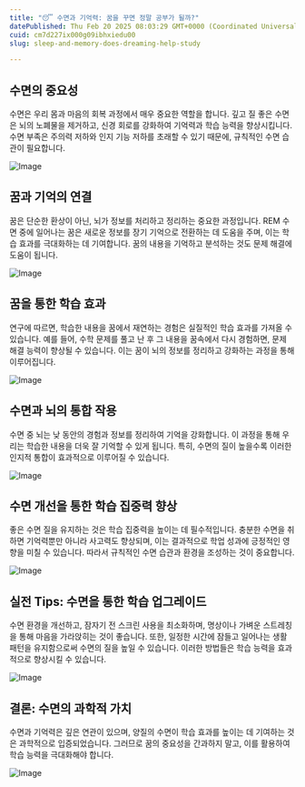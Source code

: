 ```yaml
---
title: "😴 수면과 기억력: 꿈을 꾸면 정말 공부가 될까?"
datePublished: Thu Feb 20 2025 08:03:29 GMT+0000 (Coordinated Universal Time)
cuid: cm7d227ix000g09ibhxiedu00
slug: sleep-and-memory-does-dreaming-help-study

---
```


## 수면의 중요성

수면은 우리 몸과 마음의 회복 과정에서 매우 중요한 역할을 합니다. 깊고 질 좋은 수면은 뇌의 노폐물을 제거하고, 신경 회로를 강화하여 기억력과 학습 능력을 향상시킵니다. 수면 부족은 주의력 저하와 인지 기능 저하를 초래할 수 있기 때문에, 규칙적인 수면 습관이 필요합니다.

![Image](http://res.cloudinary.com/potenlab/image/upload/v1740038524/cjvkp5zqkyjxmnu9cdv5.png)

## 꿈과 기억의 연결

꿈은 단순한 환상이 아닌, 뇌가 정보를 처리하고 정리하는 중요한 과정입니다. REM 수면 중에 일어나는 꿈은 새로운 정보를 장기 기억으로 전환하는 데 도움을 주며, 이는 학습 효과를 극대화하는 데 기여합니다. 꿈의 내용을 기억하고 분석하는 것도 문제 해결에 도움이 됩니다.

![Image](http://res.cloudinary.com/potenlab/image/upload/v1740038537/wdvlxlkpgzgzxfnu758j.png)

## 꿈을 통한 학습 효과

연구에 따르면, 학습한 내용을 꿈에서 재연하는 경험은 실질적인 학습 효과를 가져올 수 있습니다. 예를 들어, 수학 문제를 풀고 난 후 그 내용을 꿈속에서 다시 경험하면, 문제 해결 능력이 향상될 수 있습니다. 이는 꿈이 뇌의 정보를 정리하고 강화하는 과정을 통해 이루어집니다.

![Image](http://res.cloudinary.com/potenlab/image/upload/v1740038555/uiitrjyeyvuwrggxdngb.png)

## 수면과 뇌의 통합 작용

수면 중 뇌는 낮 동안의 경험과 정보를 정리하여 기억을 강화합니다. 이 과정을 통해 우리는 학습한 내용을 더욱 잘 기억할 수 있게 됩니다. 특히, 수면의 질이 높을수록 이러한 인지적 통합이 효과적으로 이루어질 수 있습니다.

![Image](http://res.cloudinary.com/potenlab/image/upload/v1740038568/xjr7375lnmn8ra3kssal.png)

## 수면 개선을 통한 학습 집중력 향상

좋은 수면 질을 유지하는 것은 학습 집중력을 높이는 데 필수적입니다. 충분한 수면을 취하면 기억력뿐만 아니라 사고력도 향상되며, 이는 결과적으로 학업 성과에 긍정적인 영향을 미칠 수 있습니다. 따라서 규칙적인 수면 습관과 환경을 조성하는 것이 중요합니다.

![Image](http://res.cloudinary.com/potenlab/image/upload/v1740038582/qrquc9attbv8tetaapae.png)

## 실전 Tips: 수면을 통한 학습 업그레이드

수면 환경을 개선하고, 잠자기 전 스크린 사용을 최소화하며, 명상이나 가벼운 스트레칭을 통해 마음을 가라앉히는 것이 좋습니다. 또한, 일정한 시간에 잠들고 일어나는 생활 패턴을 유지함으로써 수면의 질을 높일 수 있습니다. 이러한 방법들은 학습 능력을 효과적으로 향상시킬 수 있습니다.

![Image](http://res.cloudinary.com/potenlab/image/upload/v1740038594/xgjzvoqywauws2rmtapb.png)

## 결론: 수면의 과학적 가치

수면과 기억력은 깊은 연관이 있으며, 양질의 수면이 학습 효과를 높이는 데 기여하는 것은 과학적으로 입증되었습니다. 그러므로 꿈의 중요성을 간과하지 말고, 이를 활용하여 학습 능력을 극대화해야 합니다.

![Image](http://res.cloudinary.com/potenlab/image/upload/v1740038607/cmriitkfndpncc7m4vdb.png)

